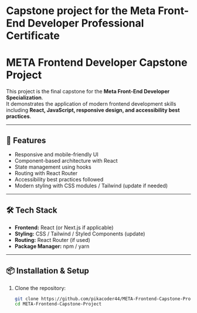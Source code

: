 # Capstone project for the Meta Front-End Developer Professional Certificate


# META Frontend Developer Capstone Project

This project is the final capstone for the **Meta Front-End Developer Specialization**.  
It demonstrates the application of modern frontend development skills including **React, JavaScript, responsive design, and accessibility best practices**.

---

## 🚀 Features
- Responsive and mobile-friendly UI  
- Component-based architecture with React  
- State management using hooks  
- Routing with React Router  
- Accessibility best practices followed  
- Modern styling with CSS modules / Tailwind (update if needed)

---

## 🛠️ Tech Stack
- **Frontend:** React (or Next.js if applicable)  
- **Styling:** CSS / Tailwind / Styled Components (update)  
- **Routing:** React Router (if used)  
- **Package Manager:** npm / yarn  

---

## 📦 Installation & Setup

1. Clone the repository:
   ```bash
   git clone https://github.com/pikacoder44/META-Frontend-Capstone-Project.git
   cd META-Frontend-Capstone-Project
